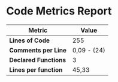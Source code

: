 # Code Metrics Report

| Metric                          | Value       |
|---------------------------------|-------------|
| **Lines of Code**               | 255         |
| **Comments per Line**           | 0,09 - (24) |
| **Declared Functions**          | 3           |
| **Lines per function**          | 45,33       |

